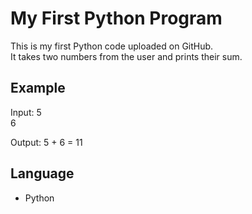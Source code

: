 # My First Python Program

This is my first Python code uploaded on GitHub.  
It takes two numbers from the user and prints their sum.

## Example
Input:
5  
6

Output:
5 + 6 = 11

## Language
- Python
